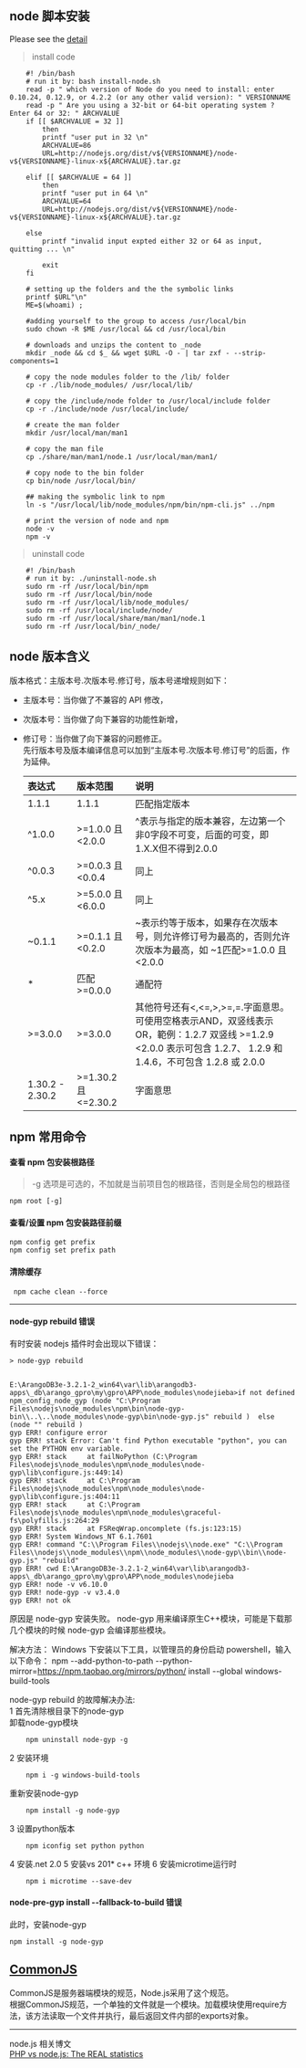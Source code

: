 ## node 脚本安装
Please see the [detail](https://stackoverflow.com/questions/20028996/how-to-install-node-binary-distribution-files-on-linux#)
> install code 

        #! /bin/bash
        # run it by: bash install-node.sh
        read -p " which version of Node do you need to install: enter 0.10.24, 0.12.9, or 4.2.2 (or any other valid version): " VERSIONNAME
        read -p " Are you using a 32-bit or 64-bit operating system ? Enter 64 or 32: " ARCHVALUE
        if [[ $ARCHVALUE = 32 ]]
            then
            printf "user put in 32 \n"
            ARCHVALUE=86
            URL=http://nodejs.org/dist/v${VERSIONNAME}/node-v${VERSIONNAME}-linux-x${ARCHVALUE}.tar.gz

        elif [[ $ARCHVALUE = 64 ]]
            then
            printf "user put in 64 \n"
            ARCHVALUE=64
            URL=http://nodejs.org/dist/v${VERSIONNAME}/node-v${VERSIONNAME}-linux-x${ARCHVALUE}.tar.gz

        else
            printf "invalid input expted either 32 or 64 as input, quitting ... \n"

            exit
        fi

        # setting up the folders and the the symbolic links
        printf $URL"\n"
        ME=$(whoami) ; 

        #adding yourself to the group to access /usr/local/bin
        sudo chown -R $ME /usr/local && cd /usr/local/bin 

        # downloads and unzips the content to _node
        mkdir _node && cd $_ && wget $URL -O - | tar zxf - --strip-components=1 

        # copy the node modules folder to the /lib/ folder
        cp -r ./lib/node_modules/ /usr/local/lib/ 

        # copy the /include/node folder to /usr/local/include folder
        cp -r ./include/node /usr/local/include/ 

        # create the man folder
        mkdir /usr/local/man/man1 

        # copy the man file
        cp ./share/man/man1/node.1 /usr/local/man/man1/ 

        # copy node to the bin folder
        cp bin/node /usr/local/bin/ 

        ## making the symbolic link to npm
        ln -s "/usr/local/lib/node_modules/npm/bin/npm-cli.js" ../npm 

        # print the version of node and npm
        node -v
        npm -v

> uninstall code

        #! /bin/bash
        # run it by: ./uninstall-node.sh
        sudo rm -rf /usr/local/bin/npm
        sudo rm -rf /usr/local/bin/node
        sudo rm -rf /usr/local/lib/node_modules/
        sudo rm -rf /usr/local/include/node/
        sudo rm -rf /usr/local/share/man/man1/node.1
        sudo rm -rf /usr/local/bin/_node/ 


## node 版本含义

版本格式：主版本号.次版本号.修订号，版本号递增规则如下：

* 主版本号：当你做了不兼容的 API 修改，
* 次版本号：当你做了向下兼容的功能性新增，
* 修订号：当你做了向下兼容的问题修正。    
先行版本号及版本编译信息可以加到“主版本号.次版本号.修订号”的后面，作为延伸。

  |表达式|版本范围|说明|
  |:-|:--|:-----|
  |1.1.1|1.1.1|匹配指定版本|
  |^1.0.0	|>=1.0.0 且 <2.0.0	|^表示与指定的版本兼容，左边第一个非0字段不可变，后面的可变，即1.X.X但不得到2.0.0|
  |^0.0.3	|>=0.0.3 且 <0.0.4 |同上|
  |^5.x	|>=5.0.0 且 <6.0.0	|同上|
  |~0.1.1	|>=0.1.1 且 <0.2.0	|~表示约等于版本，如果存在次版本号，则允许修订号为最高的，否则允许次版本为最高，如 ~1匹配>=1.0.0 且 <2.0.0|
  |*	|匹配 >=0.0.0	|通配符|
  |>=3.0.0	|>=3.0.0	|其他符号还有<,<=,>,>=,=.字面意思。可使用空格表示AND，双竖线表示OR，範例：1.2.7 双竖线 >=1.2.9 <2.0.0 表示可包含 1.2.7、    1.2.9 和 1.4.6，不可包含 1.2.8 或 2.0.0|
  |1.30.2 - 2.30.2	|>=1.30.2 且 <=2.30.2|	字面意思|



## npm 常用命令
#### 查看 npm 包安装根路径
> -g 选项是可选的，不加就是当前项目包的根路径，否则是全局包的根路径  

    npm root [-g]

#### 查看/设置 npm 包安装路径前缀

    npm config get prefix
    npm config set prefix path

#### 清除缓存

     npm cache clean --force

***


  
#### node-gyp rebuild 错误

有时安装 nodejs 插件时会出现以下错误：

    > node-gyp rebuild


    E:\ArangoDB3e-3.2.1-2_win64\var\lib\arangodb3-apps\_db\arango_gpro\my\gpro\APP\node_modules\nodejieba>if not defined npm_config_node_gyp (node "C:\Program Files\nodejs\node_modules\npm\bin\node-gyp-bin\\..\..\node_modules\node-gyp\bin\node-gyp.js" rebuild )  else (node "" rebuild )
    gyp ERR! configure error
    gyp ERR! stack Error: Can't find Python executable "python", you can set the PYTHON env variable.
    gyp ERR! stack     at failNoPython (C:\Program Files\nodejs\node_modules\npm\node_modules\node-gyp\lib\configure.js:449:14)
    gyp ERR! stack     at C:\Program Files\nodejs\node_modules\npm\node_modules\node-gyp\lib\configure.js:404:11
    gyp ERR! stack     at C:\Program Files\nodejs\node_modules\npm\node_modules\graceful-fs\polyfills.js:264:29
    gyp ERR! stack     at FSReqWrap.oncomplete (fs.js:123:15)
    gyp ERR! System Windows_NT 6.1.7601
    gyp ERR! command "C:\\Program Files\\nodejs\\node.exe" "C:\\Program Files\\nodejs\\node_modules\\npm\\node_modules\\node-gyp\\bin\\node-gyp.js" "rebuild"
    gyp ERR! cwd E:\ArangoDB3e-3.2.1-2_win64\var\lib\arangodb3-apps\_db\arango_gpro\my\gpro\APP\node_modules\nodejieba
    gyp ERR! node -v v6.10.0
    gyp ERR! node-gyp -v v3.4.0
    gyp ERR! not ok

原因是 node-gyp 安装失败。 node-gyp 用来编译原生C++模块，可能是下载那几个模块的时候 node-gyp 会编译那些模块。

解决方法： 
Windows 下安装以下工具，以管理员的身份启动 powershell，输入以下命令：
    npm --add-python-to-path --python-mirror=https://npm.taobao.org/mirrors/python/ install --global windows-build-tools

node-gyp rebuild 的故障解决办法:      
1 首先清除根目录下的node-gyp  
卸载node-gyp模块   

        npm uninstall node-gyp -g
2 安装环境 

        npm i -g windows-build-tools
重新安装node-gyp

        npm install -g node-gyp
3 设置python版本

        npm iconfig set python python
4 安装.net 2.0 
5 安装vs 201*  c++  环境
6 安装microtime运行时

        npm i microtime --save-dev



#### node-pre-gyp install --fallback-to-build 错误
此时，安装node-gyp

    npm install -g node-gyp


## [CommonJS](http://www.commonjs.org/)
CommonJS是服务器端模块的规范，Node.js采用了这个规范。    
根据CommonJS规范，一个单独的文件就是一个模块。加载模块使用require方法，该方法读取一个文件并执行，最后返回文件内部的exports对象。

***

node.js 相关博文    
[PHP vs node.js: The REAL statistics](https://prahladyeri.com/blog/2014/06/php-vs-node-js-real-statistics.html)    



